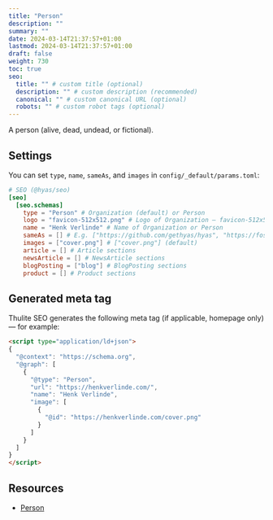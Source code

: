 ```yaml
---
title: "Person"
description: ""
summary: ""
date: 2024-03-14T21:37:57+01:00
lastmod: 2024-03-14T21:37:57+01:00
draft: false
weight: 730
toc: true
seo:
  title: "" # custom title (optional)
  description: "" # custom description (recommended)
  canonical: "" # custom canonical URL (optional)
  robots: "" # custom robot tags (optional)
---
```


A person (alive, dead, undead, or fictional).

## Settings

You can set `type`, `name`, `sameAs`, and `images` in `config/_default/params.toml`:

```toml {title="params.toml"}
# SEO (@hyas/seo)
[seo]
  [seo.schemas]
    type = "Person" # Organization (default) or Person
    logo = "favicon-512x512.png" # Logo of Organization — favicon-512x512.png (default)
    name = "Henk Verlinde" # Name of Organization or Person
    sameAs = [] # E.g. ["https://github.com/gethyas/hyas", "https://fosstodon.org/@hyas"]
    images = ["cover.png"] # ["cover.png"] (default)
    article = [] # Article sections
    newsArticle = [] # NewsArticle sections
    blogPosting = ["blog"] # BlogPosting sections
    product = [] # Product sections
```

## Generated meta tag

Thulite SEO generates the following meta tag (if applicable, homepage only) — for example:

```html
<script type="application/ld+json">
{
  "@context": "https://schema.org",
  "@graph": [
    {
      "@type": "Person",
      "url": "https://henkverlinde.com/",
      "name": "Henk Verlinde",
      "image": [
        {
          "@id": "https://henkverlinde.com/cover.png"
        }
      ]
    }
  ]
}
</script>
```

## Resources

- [Person](https://schema.org/Person)
